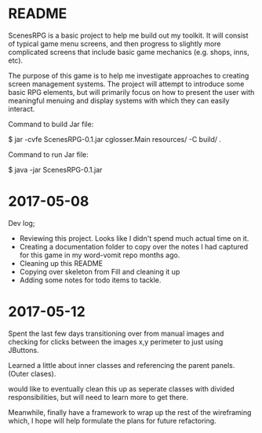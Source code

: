 README
======

ScenesRPG is a basic project to help me build out my toolkit.  It will consist
of typical game menu screens, and then progress to slightly more complicated
screens that include basic game mechanics (e.g. shops, inns, etc).

The purpose of this game is to help me investigate approaches to creating
screen management systems.  The project will attempt to introduce some basic RPG
elements, but will primarily focus on how to present the user with meaningful
menuing and display systems with which they can easily interact.

Command to build Jar file:

$ jar -cvfe ScenesRPG-0.1.jar cglosser.Main resources/ -C build/ .

Command to run Jar file:

$ java -jar ScenesRPG-0.1.jar

2017-05-08
==========

Dev log;

- Reviewing this project.  Looks like I didn't spend much actual time on it.
- Creating a documentation folder to copy over the notes I had captured for
this game in my word-vomit repo months ago.
- Cleaning up this README
- Copying over skeleton from Fill and cleaning it up
- Adding some notes for todo items to tackle.


2017-05-12
==========

Spent the last few days transitioning over from manual images and checking for
clicks between the images x,y perimeter to just using JButtons.

Learned a little about inner classes and referencing the parent panels. (Outer
clases).

would like to eventually clean this up as seperate classes with divided
responsibilities, but will need to learn more to get there.

Meanwhile, finally have a framework to wrap up the rest of the wireframing
which, I hope will help formulate the plans for future refactoring.
